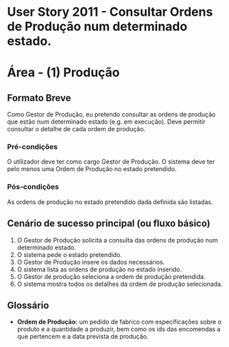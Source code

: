 # User Story 2011 - Consultar Ordens de Produção num determinado estado.

# Área - (1) Produção



## Formato Breve

Como Gestor de Produção, eu pretendo consultar as ordens de produção que estão num determinado estado (e.g. em execução). Deve permitir consultar o detalhe de cada ordem de produção.

### Pré-condições

O utilizador deve ter como cargo Gestor de Produção.
O sistema deve ter pelo menos uma Ordem de Produção no estado pretendido.

### Pós-condições

As ordens de produção no estado pretendido dada definida são listadas.

## Cenário de sucesso principal (ou fluxo básico)

1. O Gestor de Produção solicita a consulta das ordens de produção num determinado estado.
2. O sistema pede o estado pretendido.
3. O Gestor de Produção insere os dados necessários.
4. O sistema lista as ordens de produção no estado inserido.
5. O Gestor de produção seleciona a ordem de produção pretendida.
6. O sistema mostra todos os detalhes da ordem de produção selecionada.

## Glossário

- **Ordem de Produção:** um pedido de fabrico com especificações sobre o produto e a quantidade a produzir, bem como os ids das encomendas a que pertencem e a data prevista de produção.
